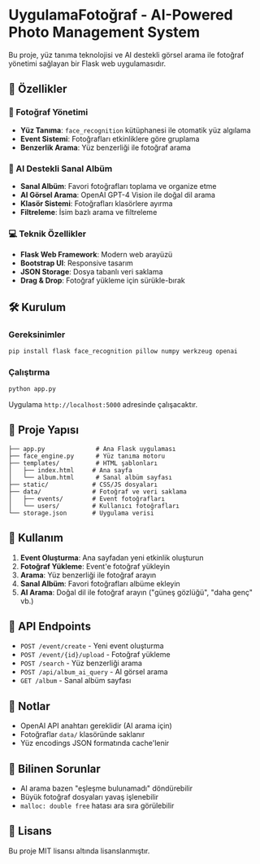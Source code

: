 # UygulamaFotoğraf - AI-Powered Photo Management System

Bu proje, yüz tanıma teknolojisi ve AI destekli görsel arama ile fotoğraf yönetimi sağlayan bir Flask web uygulamasıdır.

## 🚀 Özellikler

### 📸 Fotoğraf Yönetimi
- **Yüz Tanıma**: `face_recognition` kütüphanesi ile otomatik yüz algılama
- **Event Sistemi**: Fotoğrafları etkinliklere göre gruplama
- **Benzerlik Arama**: Yüz benzerliği ile fotoğraf arama

### 🤖 AI Destekli Sanal Albüm
- **Sanal Albüm**: Favori fotoğrafları toplama ve organize etme
- **AI Görsel Arama**: OpenAI GPT-4 Vision ile doğal dil arama
- **Klasör Sistemi**: Fotoğrafları klasörlere ayırma
- **Filtreleme**: İsim bazlı arama ve filtreleme

### 💻 Teknik Özellikler
- **Flask Web Framework**: Modern web arayüzü
- **Bootstrap UI**: Responsive tasarım
- **JSON Storage**: Dosya tabanlı veri saklama
- **Drag & Drop**: Fotoğraf yükleme için sürükle-bırak

## 🛠️ Kurulum

### Gereksinimler
```bash
pip install flask face_recognition pillow numpy werkzeug openai
```

### Çalıştırma
```bash
python app.py
```

Uygulama `http://localhost:5000` adresinde çalışacaktır.

## 📁 Proje Yapısı

```
├── app.py              # Ana Flask uygulaması
├── face_engine.py      # Yüz tanıma motoru
├── templates/          # HTML şablonları
│   ├── index.html     # Ana sayfa
│   └── album.html      # Sanal albüm sayfası
├── static/            # CSS/JS dosyaları
├── data/              # Fotoğraf ve veri saklama
│   ├── events/        # Event fotoğrafları
│   └── users/         # Kullanıcı fotoğrafları
└── storage.json       # Uygulama verisi
```

## 🎯 Kullanım

1. **Event Oluşturma**: Ana sayfadan yeni etkinlik oluşturun
2. **Fotoğraf Yükleme**: Event'e fotoğraf yükleyin
3. **Arama**: Yüz benzerliği ile fotoğraf arayın
4. **Sanal Albüm**: Favori fotoğrafları albüme ekleyin
5. **AI Arama**: Doğal dil ile fotoğraf arayın ("güneş gözlüğü", "daha genç" vb.)

## 🔧 API Endpoints

- `POST /event/create` - Yeni event oluşturma
- `POST /event/{id}/upload` - Fotoğraf yükleme
- `POST /search` - Yüz benzerliği arama
- `POST /api/album_ai_query` - AI görsel arama
- `GET /album` - Sanal albüm sayfası

## 📝 Notlar

- OpenAI API anahtarı gereklidir (AI arama için)
- Fotoğraflar `data/` klasöründe saklanır
- Yüz encodings JSON formatında cache'lenir

## 🐛 Bilinen Sorunlar

- AI arama bazen "eşleşme bulunamadı" döndürebilir
- Büyük fotoğraf dosyaları yavaş işlenebilir
- `malloc: double free` hatası ara sıra görülebilir

## 📄 Lisans

Bu proje MIT lisansı altında lisanslanmıştır.
